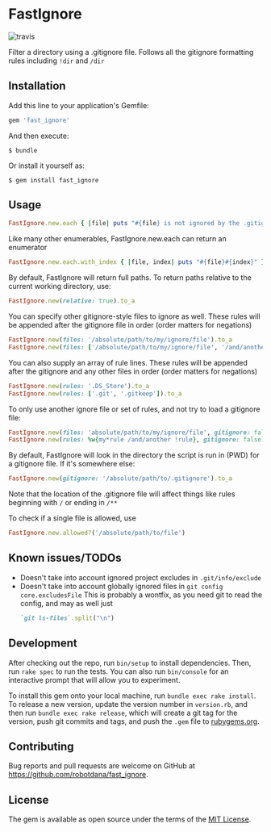 # FastIgnore

![travis](https://travis-ci.org/robotdana/fast_ignore.svg?branch=master)

Filter a directory using a .gitignore file. Follows all the gitignore formatting rules including `!dir` and `/dir`

## Installation

Add this line to your application's Gemfile:

```ruby
gem 'fast_ignore'
```

And then execute:

    $ bundle

Or install it yourself as:

    $ gem install fast_ignore

## Usage
```ruby
FastIgnore.new.each { |file| puts "#{file} is not ignored by the .gitignore" }
```

Like many other enumerables, FastIgnore.new.each can return an enumerator
```ruby
FastIgnore.new.each.with_index { |file, index| puts "#{file}#{index}" }
```

By default, FastIgnore will return full paths. To return paths relative to the current working directory, use:

```ruby
FastIgnore.new(relative: true).to_a
```

You can specify other gitignore-style files to ignore as well. These rules will be appended after the gitignore file in order (order matters for negations)
```ruby
FastIgnore.new(files: '/absolute/path/to/my/ignore/file').to_a
FastIgnore.new(files: ['/absolute/path/to/my/ignore/file', '/and/another']).to_a
```
You can also supply an array of rule lines. These rules will be appended after the gitignore and any other files in order (order matters for negations)
```ruby
FastIgnore.new(rules: '.DS_Store').to_a
FastIgnore.new(rules: ['.git', '.gitkeep']).to_a
```

To only use another ignore file or set of rules, and not try to load a gitignore file:
```ruby
FastIgnore.new(files: 'absolute/path/to/my/ignore/file', gitignore: false)
FastIgnore.new(rules: %w{my*rule /and/another !rule}, gitignore: false)
```

By default, FastIgnore will look in the directory the script is run in (PWD) for a gitignore file. If it's somewhere else:
```ruby
FastIgnore.new(gitignore: '/absolute/path/to/.gitignore').to_a
```
Note that the location of the .gitignore file will affect things like rules beginning with `/` or ending in `/**`

To check if a single file is allowed, use
```ruby
FastIgnore.new.allowed?('/absolute/path/to/file')
```

## Known issues/TODOs
- Doesn't take into account ignored project excludes in `.git/info/exclude`
- Doesn't take into account globally ignored files in `git config core.excludesFile`
  This is probably a wontfix, as you need git to read the config, and may as well just
  ```ruby
  `git ls-files`.split("\n")
  ```
## Development

After checking out the repo, run `bin/setup` to install dependencies. Then, run `rake spec` to run the tests. You can also run `bin/console` for an interactive prompt that will allow you to experiment.

To install this gem onto your local machine, run `bundle exec rake install`. To release a new version, update the version number in `version.rb`, and then run `bundle exec rake release`, which will create a git tag for the version, push git commits and tags, and push the `.gem` file to [rubygems.org](https://rubygems.org).

## Contributing

Bug reports and pull requests are welcome on GitHub at https://github.com/robotdana/fast_ignore.

## License

The gem is available as open source under the terms of the [MIT License](https://opensource.org/licenses/MIT).
